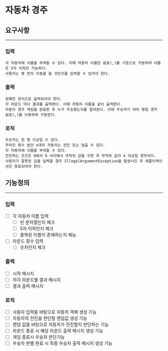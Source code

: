 # 자동차 경주

## 요구사항

---
### 입력
    각 자동차에 이름을 부여할 수 있다. 이때 자동차 이름은 쉼표(,)를 기준으로 구분하며 이름은 5자 이하만 가능하다.
    사용자는 몇 번의 이동을 할 것인지를 입력할 수 있어야 한다.
### 출력
    정해진 양식으로 출력되어야 한다.
    각 라운드 마다 결과를 출력한다. 이때 자동차 이름을 같이 출력한다.
    자동차 경주 게임을 완료한 후 누가 우승했는지를 알려준다. 이때 우승자가 여러 명일 경우 쉼표(,)를 이용하여 구분한다.
### 로직
    우승자는 한 명 이상일 수 있다.
    주어진 횟수 동안 n대의 자동차는 전진 또는 멈출 수 있다.
    각 자동차에 이름을 부여할 수 있다.
    전진하는 조건은 0에서 9 사이에서 무작위 값을 구한 후 무작위 값이 4 이상일 경우이다.
    사용자가 잘못된 값을 입력할 경우 IllegalArgumentException을 발생시킨 후 애플리케이션은 종료되어야 한다.

## 기능정의

---

### 입력
- [ ] 각 자동차 이름 입력
    - [ ] 빈 문자열인지 체크
    - [ ] 5자 이하인지 체크
    - [ ] 중복된 이름이 존재하는지 체능
- [ ] 라운드 횟수 입력
    - [ ] 숫자인지 체크
### 출력
- [ ] 시작 메시지
- [ ] 의각 라운드별 결과 메시지
- [ ] 결과 출력 메시지
### 로직
- [ ] 사용자 입력을 바탕으로 자동차 객체 생성 기능
- [ ] 자동자의 전진을 판단할 랜덤값 생성 기능
- [ ] 랜덤 값을 바탕으로 자동차가 전진할지 판단하는 기능
- [ ] 라운드 종료 시 해당 라운드 출력 메시지 생성 기능
- [ ] 게임 종료시 우승자 판단기능
- [ ] 우승자 판별 완료 시 최종 우승자 출력 메시지 생성 기능
